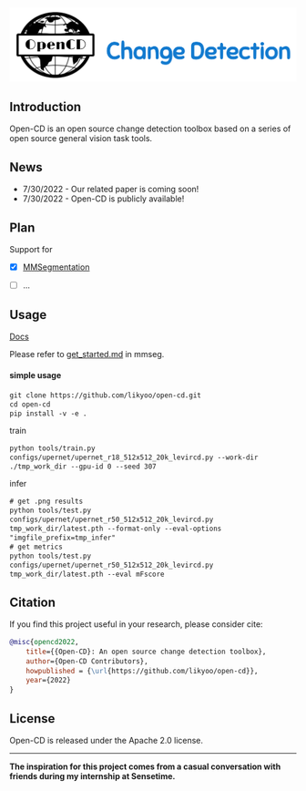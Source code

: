 <div align="center">
  <img src="resources/opencd-logo.png" width="600"/>
</div>

## Introduction
Open-CD is an open source change detection toolbox based on a series of open source general vision task tools.


## News
- 7/30/2022 - Our related paper is coming soon!
- 7/30/2022 - Open-CD is publicly available!

## Plan

Support for

- [x] [MMSegmentation](https://github.com/open-mmlab/mmsegmentation)
- [ ] ...


## Usage

[Docs](https://github.com/open-mmlab/mmsegmentation/tree/master/docs)

Please refer to [get_started.md](https://github.com/open-mmlab/mmsegmentation/blob/master/docs/en/get_started.md#installation) in mmseg.

#### simple usage
```
git clone https://github.com/likyoo/open-cd.git
cd open-cd
pip install -v -e .
```
train
```
python tools/train.py configs/upernet/upernet_r18_512x512_20k_levircd.py --work-dir ./tmp_work_dir --gpu-id 0 --seed 307
```
infer
```
# get .png results
python tools/test.py configs/upernet/upernet_r50_512x512_20k_levircd.py  tmp_work_dir/latest.pth --format-only --eval-options "imgfile_prefix=tmp_infer"
# get metrics
python tools/test.py configs/upernet/upernet_r50_512x512_20k_levircd.py  tmp_work_dir/latest.pth --eval mFscore
```

## Citation

If you find this project useful in your research, please consider cite:

```bibtex
@misc{opencd2022,
    title={{Open-CD}: An open source change detection toolbox},
    author={Open-CD Contributors},
    howpublished = {\url{https://github.com/likyoo/open-cd}},
    year={2022}
}
```

## License

Open-CD is released under the Apache 2.0 license.


----
**The inspiration for this project comes from a casual conversation with friends during my internship at Sensetime.**

